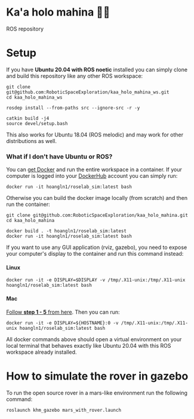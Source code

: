 # Ka'a holo mahina 🌙🚗
 ROS repository
 

# Setup
If you have **Ubuntu 20.04 with ROS noetic** installed you can 
simply clone and build this repository like any other ROS workspace:

```
git clone git@github.com:RoboticSpaceExploration/kaa_holo_mahina_ws.git
cd kaa_holo_mahina_ws

rosdep install --from-paths src --ignore-src -r -y

catkin build -j4
source devel/setup.bash
```

This also works for Ubuntu 18.04 (ROS melodic) and may work for other distributions as well.

### What if I don't have Ubuntu or ROS?
You can [get Docker](https://docs.docker.com/get-docker/) and run the entire workspace in a container. If your computer is logged into your [DockerHub](https://hub.docker.com/) account you can simply run:

```
docker run -it hoangln1/roselab_sim:latest bash
```

Otherwise you can build the docker image locally (from scratch) and then run the container:
```
git clone git@github.com:RoboticSpaceExploration/kaa_holo_mahina.git
cd kaa_holo_mahina

docker build . -t hoangln1/roselab_sim:latest
docker run -it hoangln1/roselab_sim:latest bash
```


If you want to use any GUI application (rviz, gazebo), you need to expose your computer's display to the container and run this command instead:

#### Linux
```
docker run -it -e DISPLAY=$DISPLAY -v /tmp/.X11-unix:/tmp/.X11-unix hoangln1/roselab_sim:latest bash
```

#### Mac
[Follow **step 1 - 5** from here](https://gist.github.com/cschiewek/246a244ba23da8b9f0e7b11a68bf3285). Then you can run:
```
docker run -it -e DISPLAY=${HOSTNAME}:0 -v /tmp/.X11-unix:/tmp/.X11-unix hoangln1/roselab_sim:latest bash
```

All docker commands above should open a virtual environment on your local terminal that behaves exactly
like Ubuntu 20.04 with this ROS workspace already installed.

# How to simulate the rover in gazebo
To run the open source rover in a mars-like environment run the following command:
```
roslaunch khm_gazebo mars_with_rover.launch
```